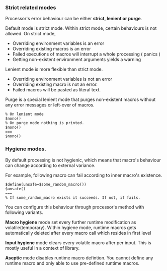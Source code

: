 ### Strict related modes

Processor's error behaviour can be either **strict, lenient or purge**.

Default mode is strict mode. Within strict mode, certain behaviours is not
allowed. On strict mode,

- Overriding environment variables is an error
- Overriding existing macros is an error
- Failed executions of macros will interrupt a whole processing ( panics )
- Getting non-existent environment arguments yields a warning

Lenient mode is more flexible than strict mode.

- Overriding environment variables is not an error
- Overriding existing macro is not an error.
- Failed macros will be pasted as literal text.

Purge is a special lenient mode that purges non-existent macros without any
error messages or left-over of macros.

```
% On lenient mode
$nono()
% On purge mode nothing is printed.
$nono()
===
$nono()
```

### Hygiene modes.

By default processing is not hygienic, which means that macro's behaviour can
change according to external variance.

For example, following macro can fail according to inner macro's existence.

```
$define(unsafe=$some_random_macro())
$unsafe()
===
% If some_random_macro exists it succeeds. If not, if fails.
```

You can configure this behaviour through processor's method with following
variants.

**Macro hygiene** mode set every further runtime modification as
volatile(temporary). Within hygiene mode, runtime macros gets automatically
deleted after every macro call which resides in first level

**Input hygiene** mode clears every volatile macro after per input. This is
mostly useful in a context of library.

**Aseptic** mode disables runtime macro defintion. You cannot define any
runtime macro and only able to use pre-defined runtime macros.
